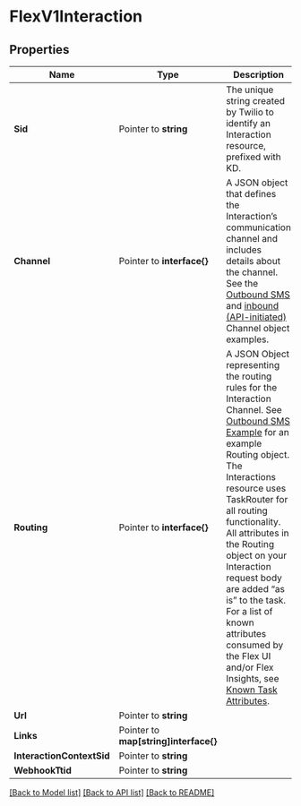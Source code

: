 # FlexV1Interaction

## Properties

Name | Type | Description | Notes
------------ | ------------- | ------------- | -------------
**Sid** | Pointer to **string** | The unique string created by Twilio to identify an Interaction resource, prefixed with KD. |
**Channel** | Pointer to **interface{}** | A JSON object that defines the Interaction’s communication channel and includes details about the channel. See the [Outbound SMS](https://www.twilio.com/docs/flex/developer/conversations/interactions-api/interactions#agent-initiated-outbound-interactions) and [inbound (API-initiated)](https://www.twilio.com/docs/flex/developer/conversations/interactions-api/interactions#api-initiated-contact) Channel object examples. |
**Routing** | Pointer to **interface{}** | A JSON Object representing the routing rules for the Interaction Channel. See [Outbound SMS Example](https://www.twilio.com/docs/flex/developer/conversations/interactions-api/interactions#agent-initiated-outbound-interactions) for an example Routing object. The Interactions resource uses TaskRouter for all routing functionality.   All attributes in the Routing object on your Interaction request body are added “as is” to the task. For a list of known attributes consumed by the Flex UI and/or Flex Insights, see [Known Task Attributes](https://www.twilio.com/docs/flex/developer/conversations/interactions-api#task-attributes). |
**Url** | Pointer to **string** |  |
**Links** | Pointer to **map[string]interface{}** |  |
**InteractionContextSid** | Pointer to **string** |  |
**WebhookTtid** | Pointer to **string** |  |

[[Back to Model list]](../README.md#documentation-for-models) [[Back to API list]](../README.md#documentation-for-api-endpoints) [[Back to README]](../README.md)



